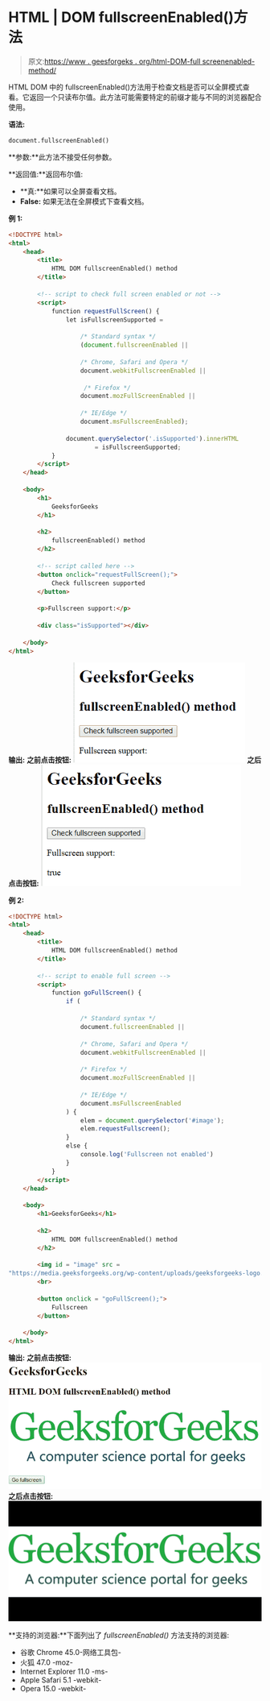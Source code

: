 # HTML | DOM fullscreenEnabled()方法

> 原文:[https://www . geesforgeks . org/html-DOM-full screenenabled-method/](https://www.geeksforgeeks.org/html-dom-fullscreenenabled-method/)

HTML DOM 中的 fullscreenEnabled()方法用于检查文档是否可以全屏模式查看。它返回一个只读布尔值。此方法可能需要特定的前缀才能与不同的浏览器配合使用。

**语法:**

```html
document.fullscreenEnabled()
```

**参数:**此方法不接受任何参数。

**返回值:**返回布尔值:

*   **真:**如果可以全屏查看文档。
*   **False:** 如果无法在全屏模式下查看文档。

**例 1:**

```html
<!DOCTYPE html>
<html>
    <head>
        <title>
            HTML DOM fullscreenEnabled() method
        </title>

        <!-- script to check full screen enabled or not -->
        <script>
            function requestFullScreen() {
                let isFullscreenSupported =

                    /* Standard syntax */
                    (document.fullscreenEnabled || 

                    /* Chrome, Safari and Opera */
                    document.webkitFullscreenEnabled ||

                     /* Firefox */
                    document.mozFullScreenEnabled ||

                    /* IE/Edge */
                    document.msFullscreenEnabled);

                document.querySelector('.isSupported').innerHTML 
                        = isFullscreenSupported;
            }
        </script>
    </head>

    <body>
        <h1>
            GeeksforGeeks
        </h1>

        <h2>
            fullscreenEnabled() method
        </h2>

        <!-- script called here -->
        <button onclick="requestFullScreen();">
            Check fullscreen supported
        </button>

        <p>Fullscreen support:</p>

        <div class="isSupported"></div>

    </body>
</html>                                
```

**输出:**
**之前点击按钮:**
![check_fullscreen](img/6c49b596d81ed8013a67428f0d7597e6.png)
**之后点击按钮:**
![check_fullscreen_output](img/d1e92c719a8d5c7edf196e3ef3f2c5b4.png)

**例 2:**

```html
<!DOCTYPE html>
<html>
    <head>
        <title>
            HTML DOM fullscreenEnabled() method
        </title>

        <!-- script to enable full screen -->
        <script>
            function goFullScreen() {
                if (

                    /* Standard syntax */
                    document.fullscreenEnabled || 

                    /* Chrome, Safari and Opera */
                    document.webkitFullscreenEnabled || 

                    /* Firefox */
                    document.mozFullScreenEnabled ||

                    /* IE/Edge */
                    document.msFullscreenEnabled 
                ) {
                    elem = document.querySelector('#image');
                    elem.requestFullscreen();
                }
                else {
                    console.log('Fullscreen not enabled')
                }
            }
        </script>
    </head>

    <body>
        <h1>GeeksforGeeks</h1>

        <h2>
            HTML DOM fullscreenEnabled() method
        </h2>

        <img id = "image" src =
"https://media.geeksforgeeks.org/wp-content/uploads/geeksforgeeks-logo.png" />
        <br>

        <button onclick = "goFullScreen();">
            Fullscreen
        </button>

    </body>
</html>                    
```

**输出:**
**之前点击按钮:**
![go-fullscreen](img/67ff0bcb3ff2ea784572b5c885a0a1f9.png)
**之后点击按钮:**
![go-fullscreen-output](img/b2fdba49dad8a3b617086586e5ef8bbf.png)

**支持的浏览器:**下面列出了 *fullscreenEnabled()* 方法支持的浏览器:

*   谷歌 Chrome 45.0-网络工具包-
*   火狐 47.0 -moz-
*   Internet Explorer 11.0 -ms-
*   Apple Safari 5.1 -webkit-
*   Opera 15.0 -webkit-